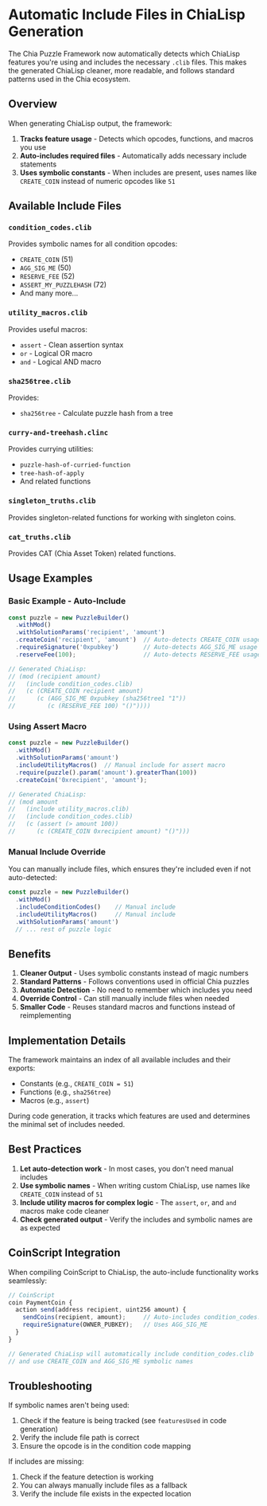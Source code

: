 # Automatic Include Files in ChiaLisp Generation

The Chia Puzzle Framework now automatically detects which ChiaLisp features you're using and includes the necessary `.clib` files. This makes the generated ChiaLisp cleaner, more readable, and follows standard patterns used in the Chia ecosystem.

## Overview

When generating ChiaLisp output, the framework:
1. **Tracks feature usage** - Detects which opcodes, functions, and macros you use
2. **Auto-includes required files** - Automatically adds necessary include statements
3. **Uses symbolic constants** - When includes are present, uses names like `CREATE_COIN` instead of numeric opcodes like `51`

## Available Include Files

### `condition_codes.clib`
Provides symbolic names for all condition opcodes:
- `CREATE_COIN` (51)
- `AGG_SIG_ME` (50)
- `RESERVE_FEE` (52)
- `ASSERT_MY_PUZZLEHASH` (72)
- And many more...

### `utility_macros.clib`
Provides useful macros:
- `assert` - Clean assertion syntax
- `or` - Logical OR macro
- `and` - Logical AND macro

### `sha256tree.clib`
Provides:
- `sha256tree` - Calculate puzzle hash from a tree

### `curry-and-treehash.clinc`
Provides currying utilities:
- `puzzle-hash-of-curried-function`
- `tree-hash-of-apply`
- And related functions

### `singleton_truths.clib`
Provides singleton-related functions for working with singleton coins.

### `cat_truths.clib`
Provides CAT (Chia Asset Token) related functions.

## Usage Examples

### Basic Example - Auto-Include
```javascript
const puzzle = new PuzzleBuilder()
  .withMod()
  .withSolutionParams('recipient', 'amount')
  .createCoin('recipient', 'amount')  // Auto-detects CREATE_COIN usage
  .requireSignature('0xpubkey')       // Auto-detects AGG_SIG_ME usage
  .reserveFee(100);                   // Auto-detects RESERVE_FEE usage

// Generated ChiaLisp:
// (mod (recipient amount)
//   (include condition_codes.clib)
//   (c (CREATE_COIN recipient amount) 
//      (c (AGG_SIG_ME 0xpubkey (sha256tree1 "1")) 
//         (c (RESERVE_FEE 100) "()"))))
```

### Using Assert Macro
```javascript
const puzzle = new PuzzleBuilder()
  .withMod()
  .withSolutionParams('amount')
  .includeUtilityMacros()  // Manual include for assert macro
  .require(puzzle().param('amount').greaterThan(100))
  .createCoin('0xrecipient', 'amount');

// Generated ChiaLisp:
// (mod amount
//   (include utility_macros.clib)
//   (include condition_codes.clib)
//   (c (assert (> amount 100)) 
//      (c (CREATE_COIN 0xrecipient amount) "()")))
```

### Manual Include Override
You can manually include files, which ensures they're included even if not auto-detected:

```javascript
const puzzle = new PuzzleBuilder()
  .withMod()
  .includeConditionCodes()    // Manual include
  .includeUtilityMacros()     // Manual include
  .withSolutionParams('amount')
  // ... rest of puzzle logic
```

## Benefits

1. **Cleaner Output** - Uses symbolic constants instead of magic numbers
2. **Standard Patterns** - Follows conventions used in official Chia puzzles
3. **Automatic Detection** - No need to remember which includes you need
4. **Override Control** - Can still manually include files when needed
5. **Smaller Code** - Reuses standard macros and functions instead of reimplementing

## Implementation Details

The framework maintains an index of all available includes and their exports:
- Constants (e.g., `CREATE_COIN = 51`)
- Functions (e.g., `sha256tree`)
- Macros (e.g., `assert`)

During code generation, it tracks which features are used and determines the minimal set of includes needed.

## Best Practices

1. **Let auto-detection work** - In most cases, you don't need manual includes
2. **Use symbolic names** - When writing custom ChiaLisp, use names like `CREATE_COIN` instead of `51`
3. **Include utility macros for complex logic** - The `assert`, `or`, and `and` macros make code cleaner
4. **Check generated output** - Verify the includes and symbolic names are as expected

## CoinScript Integration

When compiling CoinScript to ChiaLisp, the auto-include functionality works seamlessly:

```javascript
// CoinScript
coin PaymentCoin {
  action send(address recipient, uint256 amount) {
    sendCoins(recipient, amount);     // Auto-includes condition_codes.clib
    requireSignature(OWNER_PUBKEY);   // Uses AGG_SIG_ME
  }
}

// Generated ChiaLisp will automatically include condition_codes.clib
// and use CREATE_COIN and AGG_SIG_ME symbolic names
```

## Troubleshooting

If symbolic names aren't being used:
1. Check if the feature is being tracked (see `featuresUsed` in code generation)
2. Verify the include file path is correct
3. Ensure the opcode is in the condition code mapping

If includes are missing:
1. Check if the feature detection is working
2. You can always manually include files as a fallback
3. Verify the include file exists in the expected location 